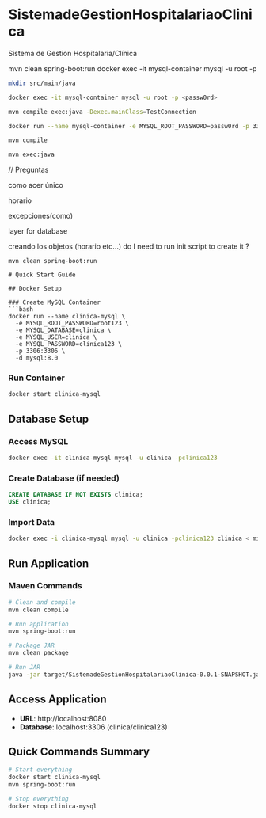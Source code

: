 # SistemadeGestionHospitalariaoClinica
Sistema de Gestion Hospitalaria/Clínica

mvn clean spring-boot:run
docker exec -it mysql-container mysql -u root -p


```bash
mkdir src/main/java

docker exec -it mysql-container mysql -u root -p <passw0rd>

mvn compile exec:java -Dexec.mainClass=TestConnection

docker run --name mysql-container -e MYSQL_ROOT_PASSWORD=passw0rd -p 3306:3306 -d mysql:latest

mvn compile

mvn exec:java

```
// Preguntas

como acer único

horario

excepciones(como)

layer for database

creando los objetos (horario etc...) do I need to run init script to create it ?

```
mvn clean spring-boot:run

# Quick Start Guide

## Docker Setup

### Create MySQL Container
```bash
docker run --name clinica-mysql \
  -e MYSQL_ROOT_PASSWORD=root123 \
  -e MYSQL_DATABASE=clinica \
  -e MYSQL_USER=clinica \
  -e MYSQL_PASSWORD=clinica123 \
  -p 3306:3306 \
  -d mysql:8.0
```

### Run Container
```bash
docker start clinica-mysql
```

## Database Setup

### Access MySQL
```bash
docker exec -it clinica-mysql mysql -u clinica -pclinica123
```

### Create Database (if needed)
```sql
CREATE DATABASE IF NOT EXISTS clinica;
USE clinica;
```

### Import Data
```bash
docker exec -i clinica-mysql mysql -u clinica -pclinica123 clinica < misc/fake_data.sql
```

## Run Application

### Maven Commands
```bash
# Clean and compile
mvn clean compile

# Run application
mvn spring-boot:run

# Package JAR
mvn clean package

# Run JAR
java -jar target/SistemadeGestionHospitalariaoClinica-0.0.1-SNAPSHOT.jar
```

## Access Application
- **URL**: http://localhost:8080
- **Database**: localhost:3306 (clinica/clinica123)

## Quick Commands Summary
```bash
# Start everything
docker start clinica-mysql
mvn spring-boot:run

# Stop everything
docker stop clinica-mysql

``` 